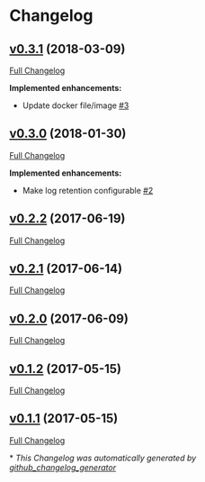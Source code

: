 # Changelog

## [v0.3.1](https://github.com/weacast/weacast/tree/v0.3.1) (2018-03-09)

[Full Changelog](https://github.com/weacast/weacast/compare/v0.3.0...v0.3.1)

**Implemented enhancements:**

- Update docker file/image [\#3](https://github.com/weacast/weacast/issues/3)

## [v0.3.0](https://github.com/weacast/weacast/tree/v0.3.0) (2018-01-30)

[Full Changelog](https://github.com/weacast/weacast/compare/v0.2.2...v0.3.0)

**Implemented enhancements:**

- Make log retention configurable [\#2](https://github.com/weacast/weacast/issues/2)

## [v0.2.2](https://github.com/weacast/weacast/tree/v0.2.2) (2017-06-19)

[Full Changelog](https://github.com/weacast/weacast/compare/v0.2.1...v0.2.2)

## [v0.2.1](https://github.com/weacast/weacast/tree/v0.2.1) (2017-06-14)

[Full Changelog](https://github.com/weacast/weacast/compare/v0.2.0...v0.2.1)

## [v0.2.0](https://github.com/weacast/weacast/tree/v0.2.0) (2017-06-09)

[Full Changelog](https://github.com/weacast/weacast/compare/v0.1.2...v0.2.0)

## [v0.1.2](https://github.com/weacast/weacast/tree/v0.1.2) (2017-05-15)

[Full Changelog](https://github.com/weacast/weacast/compare/v0.1.1...v0.1.2)

## [v0.1.1](https://github.com/weacast/weacast/tree/v0.1.1) (2017-05-15)

[Full Changelog](https://github.com/weacast/weacast/compare/42b61c462c8a5fa6cff51eead8921a61d6fc73e3...v0.1.1)



\* *This Changelog was automatically generated by [github_changelog_generator](https://github.com/skywinder/Github-Changelog-Generator)*